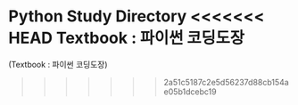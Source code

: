Python Study Directory
<<<<<<< HEAD
Textbook : 파이썬 코딩도장
=======
(Textbook : 파이썬 코딩도장)
>>>>>>> 2a51c5187c2e5d56237d88cb154ae05b1dcebc19
